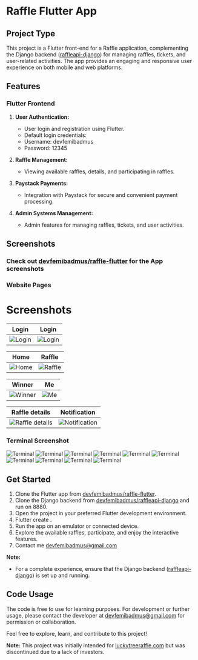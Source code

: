 # Raffle Flutter App

## Project Type
This project is a Flutter front-end for a Raffle application, complementing the Django backend ([raffleapi-django](https://github.com/devfemibadmus/raffleapi-django)) for managing raffles, tickets, and user-related activities. The app provides an engaging and responsive user experience on both mobile and web platforms.

## Features

### Flutter Frontend
1. **User Authentication:**
   - User login and registration using Flutter.
   - Default login credentials:
   - Username: devfemibadmus
   - Password: 12345

2. **Raffle Management:**
   - Viewing available raffles, details, and participating in raffles.

3. **Paystack Payments:**
   - Integration with Paystack for secure and convenient payment processing.

4. **Admin Systems Management:**
   - Admin features for managing raffles, tickets, and user activities.

## Screenshots
### Check out [devfemibadmus/raffle-flutter](https://github.com/devfemibadmus/raffle-flutter) for the App screenshots
### Website Pages


# Screenshots

| Login                                                        | Login                                                        |
| ------------------------------------------------------------ | ------------------------------------------------------------ |
| ![Login](readme/127.0.0.1_8800_raffle(iPhone%2012%20Pro).png?raw=true) | ![Login](readme/127.0.0.1_8880_raffle(iPhone%2012%20Pro)%20(8).png?raw=true) |

| Home                                                         | Raffle                                                       |
| ------------------------------------------------------------ | ------------------------------------------------------------ |
| ![Home](readme/127.0.0.1_8880_raffle(iPhone%2012%20Pro)%20(2).png) | ![Raffle](readme/127.0.0.1_8880_raffle(iPhone%2012%20Pro)%20(4).png) |

| Winner                                                       | Me                                                           |
| ------------------------------------------------------------ | ------------------------------------------------------------ |
| ![Winner](readme/127.0.0.1_8880_raffle(iPhone%2012%20Pro)%20(5).png) | ![Me](readme/127.0.0.1_8880_raffle(iPhone%2012%20Pro)%20(1).png) |

| Raffle details                                               | Notification                                                 |
| ------------------------------------------------------------ | ------------------------------------------------------------ |
| ![Raffle details](readme/127.0.0.1_8880_raffle(iPhone%2012%20Pro)%20(7).png) | ![Notification](readme/127.0.0.1_8880_raffle(iPhone%2012%20Pro)%20(3).png) |




### Terminal Screenshot

![Terminal](readme/Screenshot%20(975).png?raw=true)
![Terminal](readme/Screenshot%20(976).png?raw=true)
![Terminal](readme/Screenshot%20(977).png?raw=true)
![Terminal](readme/Screenshot%20(979).png?raw=true)
![Terminal](readme/Screenshot%20(978).png?raw=true)
![Terminal](readme/Screenshot%20(980).png?raw=true)
![Terminal](readme/Screenshot%20(981).png?raw=true)
![Terminal](readme/Screenshot%20(982).png?raw=true)
![Terminal](readme/Screenshot%20(983).png?raw=true)
![Terminal](readme/Screenshot%20(984).png?raw=true)


## Get Started
1. Clone the Flutter app from [devfemibadmus/raffle-flutter](https://github.com/devfemibadmus/raffle-flutter).
2. Clone the Django backend from [devfemibadmus/raffleapi-django](https://github.com/devfemibadmus/raffleapi-django) and run on 8880.
3. Open the project in your preferred Flutter development environment.
4. Flutter create .
5. Run the app on an emulator or connected device.
6. Explore the available raffles, participate, and enjoy the interactive features.
7. Contact me devfemibadmus@gmail.com

**Note:**
- For a complete experience, ensure that the Django backend ([raffleapi-django](https://github.com/devfemibadmus/raffleapi-django)) is set up and running.

## Code Usage
The code is free to use for learning purposes. For development or further usage, please contact the developer at devfemibadmus@gmail.com for permission or collaboration.

Feel free to explore, learn, and contribute to this project!

**Note:** This project was initially intended for [luckytreeraffle.com](https://luckytreeraffle.com/) but was discontinued due to a lack of investors.
